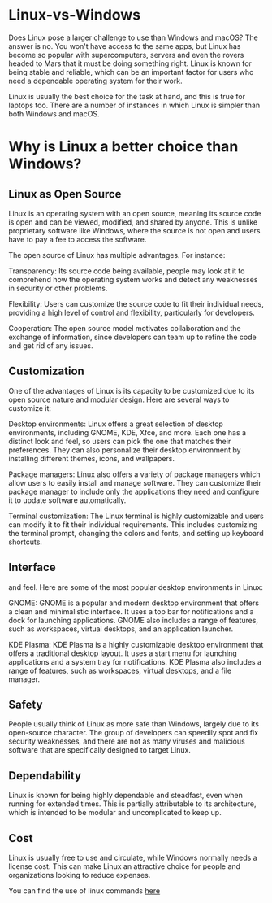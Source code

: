 # Linux-vs-Windows
Does Linux pose a larger challenge to use than Windows and macOS? The answer is no. You won't have access to the same apps, but Linux has become so popular with supercomputers, servers and even the rovers headed to Mars that it must be doing something right. Linux is known for being stable and reliable, which can be an important factor for users who need a dependable operating system for their work.

Linux is usually the best choice for the task at hand, and this is true for laptops too. There are a number of instances in which Linux is simpler than both Windows and macOS.
# Why is Linux a better choice than Windows?
## Linux as Open Source
Linux is an operating system with an open source, meaning its source code is open and can be viewed, modified, and shared by anyone. This is unlike proprietary software like Windows, where the source is not open and users have to pay a fee to access the software.

The open source of Linux has multiple advantages. For instance:

Transparency: Its source code being available, people may look at it to comprehend how the operating system works and detect any weaknesses in security or other problems.

Flexibility: Users can customize the source code to fit their individual needs, providing a high level of control and flexibility, particularly for developers.

Cooperation: The open source model motivates collaboration and the exchange of information, since developers can team up to refine the code and get rid of any issues.
## Customization
One of the advantages of Linux is its capacity to be customized due to its open source nature and modular design. Here are several ways to customize it: 

Desktop environments: Linux offers a great selection of desktop environments, including GNOME, KDE, Xfce, and more. Each one has a distinct look and feel, so users can pick the one that matches their preferences. They can also personalize their desktop environment by installing different themes, icons, and wallpapers.

Package managers: Linux also offers a variety of package managers which allow users to easily install and manage software. They can customize their package manager to include only the applications they need and configure it to update software automatically.

Terminal customization: The Linux terminal is highly customizable and users can modify it to fit their individual requirements. This includes customizing the terminal prompt, changing the colors and fonts, and setting up keyboard shortcuts.
## Interface
and feel. Here are some of the most popular desktop environments in Linux:

GNOME: GNOME is a popular and modern desktop environment that offers a clean and minimalistic interface. It uses a top bar for notifications and a dock for launching applications. GNOME also includes a range of features, such as workspaces, virtual desktops, and an application launcher.

KDE Plasma: KDE Plasma is a highly customizable desktop environment that offers a traditional desktop layout. It uses a start menu for launching applications and a system tray for notifications. KDE Plasma also includes a range of features, such as workspaces, virtual desktops, and a file manager.
## Safety
People usually think of Linux as more safe than Windows, largely due to its open-source character. The group of developers can speedily spot and fix security weaknesses, and there are not as many viruses and malicious software that are specifically designed to target Linux.

## Dependability
Linux is known for being highly dependable and steadfast, even when running for extended times. This is partially attributable to its architecture, which is intended to be modular and uncomplicated to keep up.

## Cost
Linux is usually free to use and circulate, while Windows normally needs a license cost. This can make Linux an attractive choice for people and organizations looking to reduce expenses.

You can find the use of linux commands [here]([url](https://github.com/iamtehreem/Tehreem-Fatima-Git-Linux-Commands)) 
